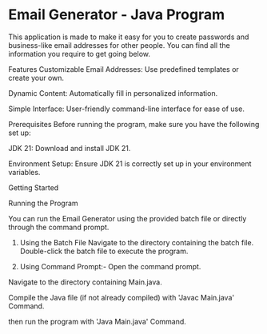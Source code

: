 # Email Generator - Java Program

This application is made to make it easy for you to create passwords and business-like email addresses for other people. You can find all the information you require to get going below.

Features
Customizable Email Addresses: Use predefined templates or create your own.

Dynamic Content: Automatically fill in personalized information.

Simple Interface: User-friendly command-line interface for ease of use.

Prerequisites
Before running the program, make sure you have the following set up:

JDK 21: Download and install JDK 21.

Environment Setup: Ensure JDK 21 is correctly set up in your environment variables.

Getting Started

Running the Program

You can run the Email Generator using the provided batch file or directly through the command prompt.

1. Using the Batch File
Navigate to the directory containing the batch file.
Double-click the batch file to execute the program.

2. Using Command Prompt:-
Open the command prompt.

Navigate to the directory containing Main.java.

Compile the Java file (if not already compiled) with 'Javac Main.java' Command.

then run the program with 'Java Main.java' Command.
